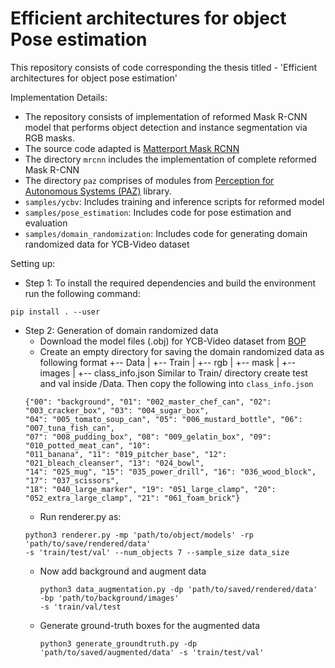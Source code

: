 # Efficient architectures for object Pose estimation

This repository consists of code corresponding the thesis titled - 'Efficient architectures for object pose estimation'


Implementation Details:

* The repository consists of implementation of reformed Mask R-CNN model that performs object detection and instance segmentation via RGB masks.
* The source code adapted is [Matterport Mask RCNN](https://github.com/matterport/Mask_RCNN)
* The directory `mrcnn` includes the implementation of complete reformed Mask R-CNN
* The directory  `paz` comprises of modules from [Perception for Autonomous Systems (PAZ)](https://github.com/oarriaga/paz) library.
* `samples/ycbv`: Includes training and inference scripts for reformed model
* `samples/pose_estimation`: Includes code for pose estimation and evaluation
* `samples/domain_randomization`: Includes code for generating domain randomized data for YCB-Video dataset


Setting up:

* Step 1: To install the required dependencies and build the environment run the following command:

`pip install . --user` 

* Step 2: Generation of domain randomized data
  - Download the model files (.obj) for YCB-Video dataset from [BOP](http://ptak.felk.cvut.cz/6DB/public/bop_datasets/ycbv_models.zip) 
  - Create an empty directory for saving the domain randomized data as following format
    +-- Data
    | +-- Train
      | +-- rgb
      | +-- mask
      | +-- images
    | +-- class_info.json
   Similar to Train/ directory create test and val inside /Data. Then copy the following into `class_info.json`
   ```
   {"00": "background", "01": "002_master_chef_can", "02": "003_cracker_box", "03": "004_sugar_box", 
   "04": "005_tomato_soup_can", "05": "006_mustard_bottle", "06": "007_tuna_fish_can", 
   "07": "008_pudding_box", "08": "009_gelatin_box", "09": "010_potted_meat_can", "10": 
   "011_banana", "11": "019_pitcher_base", "12": "021_bleach_cleanser", "13": "024_bowl", 
   "14": "025_mug", "15": "035_power_drill", "16": "036_wood_block", "17": "037_scissors", 
   "18": "040_large_marker", "19": "051_large_clamp", "20": "052_extra_large_clamp", "21": "061_foam_brick"}
   ```
  - Run renderer.py as: 
  ```
  python3 renderer.py -mp 'path/to/object/models' -rp 'path/to/save/rendered/data' 
  -s 'train/test/val' --num_objects 7 --sample_size data_size
  ```
  - Now add background and augment data
    ```
    python3 data_augmentation.py -dp 'path/to/saved/rendered/data' -bp 'path/to/background/images' 
    -s 'train/val/test
    ```
  - Generate ground-truth boxes for the augmented data
  
    `python3 generate_groundtruth.py -dp 'path/to/saved/augmented/data' -s 'train/test/val'`
